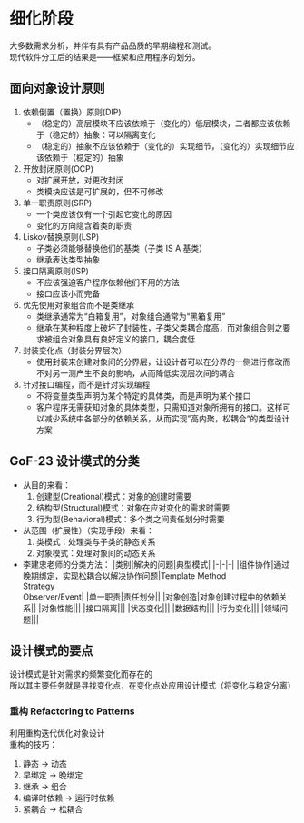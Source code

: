 # 细化阶段
大多数需求分析，并伴有具有产品品质的早期编程和测试。  
现代软件分工后的结果是——框架和应用程序的划分。
## 面向对象设计原则
1. 依赖倒置（置换）原则(DIP)
   - （稳定的）高层模块不应该依赖于（变化的）低层模块，二者都应该依赖于（稳定的）抽象：可以隔离变化
   - （稳定的）抽象不应该依赖于（变化的）实现细节，（变化的）实现细节应该依赖于（稳定的）抽象
2. 开放封闭原则(OCP)
   - 对扩展开放，对更改封闭
   - 类模块应该是可扩展的，但不可修改
3. 单一职责原则(SRP)
   - 一个类应该仅有一个引起它变化的原因
   - 变化的方向隐含着类的职责
4. Liskov替换原则(LSP)
   - 子类必须能够替换他们的基类（子类 IS A 基类）
   - 继承表达类型抽象
5. 接口隔离原则(ISP)
   - 不应该强迫客户程序依赖他们不用的方法
   - 接口应该小而完备
6. 优先使用对象组合而不是类继承
   - 类继承通常为“白箱复用”，对象组合通常为“黑箱复用”
   - 继承在某种程度上破坏了封装性，子类父类耦合度高，而对象组合则之要求被组合对象具有良好定义的接口，耦合度低
7. 封装变化点（封装分界层次）
   - 使用封装来创建对象间的分界层，让设计者可以在分界的一侧进行修改而不对另一测产生不良的影响，从而降低实现层次间的耦合
8. 针对接口编程，而不是针对实现编程
   - 不将变量类型声明为某个特定的具体类，而是声明为某个接口
   - 客户程序无需获知对象的具体类型，只需知道对象所拥有的接口。这样可以减少系统中各部分的依赖关系，从而实现”高内聚，松耦合“的类型设计方案
## GoF-23 设计模式的分类
- 从目的来看：
  1. 创建型(Creational)模式：对象的创建时需要
  2. 结构型(Structural)模式：对象在应对变化的需求时需要
  3. 行为型(Behavioral)模式：多个类之间责任划分时需要
- 从范围（扩展性）（实现手段）来看：
  1. 类模式：处理类与子类的静态关系
  2. 对象模式：处理对象间的动态关系
- 李建忠老师的分类方法：
   |类别|解决的问题|典型模式|
   |-|-|-|
   |组件协作|通过晚期绑定，实现松耦合以解决协作问题|Template Method<br>Strategy<br>Observer/Event|
   |单一职责|责任划分||
   |对象创造|对象创建过程中的依赖关系||
   |对象性能|||
   |接口隔离|||
   |状态变化|||
   |数据结构|||
   |行为变化|||
   |领域问题|||
## 设计模式的要点
设计模式是针对需求的频繁变化而存在的  
所以其主要任务就是寻找变化点，在变化点处应用设计模式（将变化与稳定分离）  
### 重构 Refactoring to Patterns
利用重构迭代优化对象设计  
重构的技巧：
1. 静态 -> 动态
2. 早绑定 -> 晚绑定
3. 继承 -> 组合
4. 编译时依赖 -> 运行时依赖
5. 紧耦合 -> 松耦合